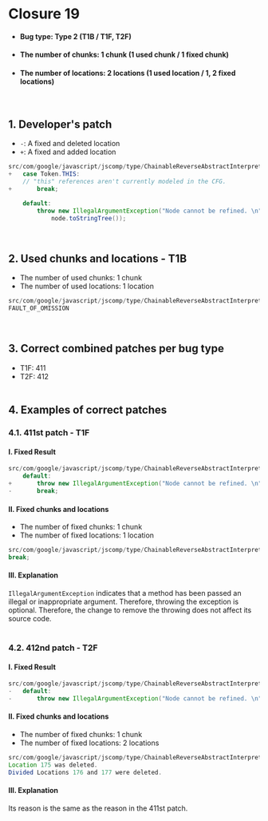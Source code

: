 # Closure 19
* <h4>Bug type: Type 2 (T1B / T1F, T2F)</h4>
* <h4>The number of chunks: 1 chunk (1 used chunk / 1 fixed chunk)</h4>
* <h4>The number of locations: 2 locations (1 used location / 1, 2 fixed locations)</h4>
<br>


## 1. Developer's patch
* `-`: A fixed and deleted location
* `+`: A fixed and added location
```java
src/com/google/javascript/jscomp/type/ChainableReverseAbstractInterpreter.java: 172-176
+   case Token.THIS:
    // "this" references aren't currently modeled in the CFG.
+       break;

    default:
        throw new IllegalArgumentException("Node cannot be refined. \n" +
            node.toStringTree());
```
<br>

## 2. Used chunks and locations - T1B
* The number of used chunks: 1 chunk
* The number of used locations: 1 location
```java
src/com/google/javascript/jscomp/type/ChainableReverseAbstractInterpreter.java: 174
FAULT_OF_OMISSION
```
<br>

## 3. Correct combined patches per bug type
* T1F: 411
* T2F: 412
<br><br>

## 4. Examples of correct patches
### 4.1. 411st patch - T1F
#### I. Fixed Result
```java
src/com/google/javascript/jscomp/type/ChainableReverseAbstractInterpreter.java: 175, 176-177 (Divided Locations)
    default:
+       throw new IllegalArgumentException("Node cannot be refined. \n" + node.toStringTree());
-       break;
```

#### II. Fixed chunks and locations
* The number of fixed chunks: 1 chunk
* The number of fixed locations: 1 location
```java
src/com/google/javascript/jscomp/type/ChainableReverseAbstractInterpreter.java: 176-177 (Divided Locations)
break;
```

#### III. Explanation
```IllegalArgumentException``` indicates that a method has been passed an illegal or inappropriate argument. Therefore, throwing the exception is optional. Therefore, the change to remove the throwing does not affect its source code.
<br><br>

### 4.2. 412nd patch - T2F
#### I. Fixed Result
```java
src/com/google/javascript/jscomp/type/ChainableReverseAbstractInterpreter.java: 175, 176-177 (Divided Locations)
-   default:
-       throw new IllegalArgumentException("Node cannot be refined. \n" + node.toStringTree());
```

#### II. Fixed chunks and locations
* The number of fixed chunks: 1 chunk
* The number of fixed locations: 2 locations
```java
src/com/google/javascript/jscomp/type/ChainableReverseAbstractInterpreter.java: 175, 176-177 (Divided Locations)
Location 175 was deleted.
Divided Locations 176 and 177 were deleted.
```

#### III. Explanation
Its reason is the same as the reason in the 411st patch.
<br><br>
